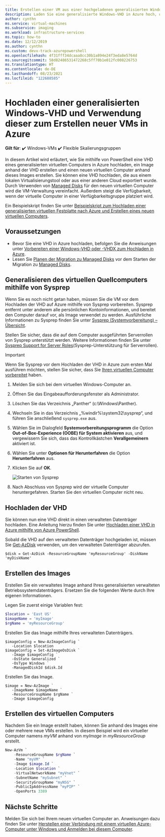 ```yaml
---
title: Erstellen einer VM aus einer hochgeladenen generalisierten Windows-VHD
description: Laden Sie eine generalisierte Windows-VHD in Azure hoch, und erstellen Sie damit neue VMs im Resource Manager-Bereitstellungsmodell.
author: cynthn
ms.service: virtual-machines
ms.subservice: imaging
ms.workload: infrastructure-services
ms.topic: how-to
ms.date: 12/12/2019
ms.author: cynthn
ms.custom: devx-track-azurepowershell
ms.openlocfilehash: 4f31fff34dcaaa8cc30b1a894e24f3eda8e5764d
ms.sourcegitcommit: 58d82486531472268c5ff70b1e012fc008226753
ms.translationtype: HT
ms.contentlocale: de-DE
ms.lasthandoff: 08/23/2021
ms.locfileid: "122688585"
---
```

# <a name="upload-a-generalized-windows-vhd-and-use-it-to-create-new-vms-in-azure"></a>Hochladen einer generalisierten Windows-VHD und Verwendung dieser zum Erstellen neuer VMs in Azure

**Gilt für**: :heavy_check_mark: Windows-VMs :heavy_check_mark: Flexible Skalierungsgruppen 

In diesem Artikel wird erläutert, wie Sie mithilfe von PowerShell eine VHD eines generalisierten virtuellen Computers in Azure hochladen, ein Image anhand der VHD erstellen und einen neuen virtuellen Computer anhand dieses Images erstellen. Sie können eine VHD hochladen, die aus einem lokalen Virtualisierungstool oder aus einer anderen Cloud exportiert wurde. Durch Verwenden von [Managed Disks](../managed-disks-overview.md) für den neuen virtuellen Computer wird die VM-Verwaltung vereinfacht. Außerdem steigt die Verfügbarkeit, wenn der virtuelle Computer in einer Verfügbarkeitsgruppe platziert wird. 

Ein Beispielskript finden Sie unter [Beispielskript zum Hochladen einer generalisierten virtuellen Festplatte nach Azure und Erstellen eines neuen virtuellen Computers](/previous-versions/azure/virtual-machines/scripts/virtual-machines-windows-powershell-upload-generalized-script).

## <a name="before-you-begin"></a>Voraussetzungen

- Bevor Sie eine VHD in Azure hochladen, befolgen Sie die Anweisungen unter [Vorbereiten einer Windows-VHD oder -VHDX zum Hochladen in Azure](prepare-for-upload-vhd-image.md).
- Lesen Sie [Planen der Migration zu Managed Disks](on-prem-to-azure.md#plan-for-the-migration-to-managed-disks) vor dem Starten der Migration zu [Managed Disks](../managed-disks-overview.md).

 
## <a name="generalize-the-source-vm-by-using-sysprep"></a>Generalisieren des virtuellen Quellcomputers mithilfe von Sysprep

Wenn Sie es noch nicht getan haben, müssen Sie die VM vor dem Hochladen der VHD auf Azure mithilfe von Sysprep vorbereiten. Sysprep entfernt unter anderem alle persönlichen Kontoinformationen, und bereitet den Computer darauf vor, als Image verwendet zu werden. Ausführliche Informationen zu Sysprep finden Sie unter [Sysprep (Systemvorbereitung) – Übersicht](/windows-hardware/manufacture/desktop/sysprep--system-preparation--overview).

Stellen Sie sicher, dass die auf dem Computer ausgeführten Serverrollen von Sysprep unterstützt werden. Weitere Informationen finden Sie unter [Sysprep Support for Server Roles](/windows-hardware/manufacture/desktop/sysprep-support-for-server-roles)(Sysprep-Unterstützung für Serverrollen).

> [!IMPORTANT]
> Wenn Sie Sysprep vor dem Hochladen der VHD in Azure zum ersten Mal ausführen möchten, stellen Sie sicher, dass Sie [Ihren virtuellen Computer vorbereitet](prepare-for-upload-vhd-image.md) haben. 
> 
> 

1. Melden Sie sich bei dem virtuellen Windows-Computer an.
1. Öffnen Sie das Eingabeaufforderungsfenster als Administrator. 
1. Löschen Sie das Verzeichnis „Panther“ (c:\Windows\Panther).
1. Wechseln Sie in das Verzeichnis „%windir%\system32\sysprep“, und führen Sie anschließend `sysprep.exe` aus.
1. Wählen Sie im Dialogfeld **Systemvorbereitungsprogramm** die Option **Out-of-Box-Experience (OOBE) für System aktivieren** aus, und vergewissern Sie sich, dass das Kontrollkästchen **Verallgemeinern** aktiviert ist.
1. Wählen Sie unter **Optionen für Herunterfahren** die Option **Herunterfahren** aus.
1. Klicken Sie auf **OK**.
   
    ![Starten von Sysprep](./media/upload-generalized-managed/sysprepgeneral.png)
1. Nach Abschluss von Sysprep wird der virtuelle Computer heruntergefahren. Starten Sie den virtuellen Computer nicht neu.


## <a name="upload-the-vhd"></a>Hochladen der VHD 

Sie können nun eine VHD direkt in einen verwalteten Datenträger hochladen. Eine Anleitung hierzu finden Sie unter [Hochladen einer VHD in Azure mithilfe von Azure PowerShell](disks-upload-vhd-to-managed-disk-powershell.md).



Sobald die VHD auf den verwalteten Datenträger hochgeladen ist, müssen Sie [Get-AzDisk](/powershell/module/az.compute/get-azdisk) verwenden, um den verwalteten Datenträger abzurufen.

```azurepowershell-interactive
$disk = Get-AzDisk -ResourceGroupName 'myResourceGroup' -DiskName 'myDiskName'
```

## <a name="create-the-image"></a>Erstellen des Images
Erstellen Sie ein verwaltetes Image anhand Ihres generalisierten verwalteten Betriebssystemdatenträgers. Ersetzen Sie die folgenden Werte durch Ihre eigenen Informationen.

Legen Sie zuerst einige Variablen fest:

```powershell
$location = 'East US'
$imageName = 'myImage'
$rgName = 'myResourceGroup'
```

Erstellen Sie das Image mithilfe Ihres verwalteten Datenträgers.

```azurepowershell-interactive
$imageConfig = New-AzImageConfig `
   -Location $location
$imageConfig = Set-AzImageOsDisk `
   -Image $imageConfig `
   -OsState Generalized `
   -OsType Windows `
   -ManagedDiskId $disk.Id
```

Erstellen Sie das Image.

```azurepowershell-interactive
$image = New-AzImage `
   -ImageName $imageName `
   -ResourceGroupName $rgName `
   -Image $imageConfig
```

## <a name="create-the-vm"></a>Erstellen des virtuellen Computers

Nachdem Sie ein Image erstellt haben, können Sie anhand des Images eine oder mehrere neue VMs erstellen. In diesem Beispiel wird ein virtueller Computer namens *myVM* anhand von *myImage* in *myResourceGroup* erstellt.


```powershell
New-AzVm `
    -ResourceGroupName $rgName `
    -Name "myVM" `
    -Image $image.Id `
    -Location $location `
    -VirtualNetworkName "myVnet" `
    -SubnetName "mySubnet" `
    -SecurityGroupName "myNSG" `
    -PublicIpAddressName "myPIP" `
    -OpenPorts 3389
```


## <a name="next-steps"></a>Nächste Schritte

Melden Sie sich bei Ihrem neuen virtuellen Computer an. Anweisungen dazu finden Sie unter [Herstellen einer Verbindung mit einem virtuellen Azure-Computer unter Windows und Anmelden bei diesem Computer](connect-logon.md).
